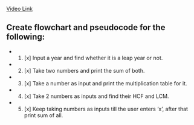 [Video Link](https://youtu.be/lhELGQAV4gg)

## Create flowchart and pseudocode for the following:

- 1. [x] Input a year and find whether it is a leap year or not.
- 2. [x] Take two numbers and print the sum of both.
- 3. [x] Take a number as input and print the multiplication table for it.
- 4. [x] Take 2 numbers as inputs and find their HCF and LCM.
- 5. [x] Keep taking numbers as inputs till the user enters ‘x’, after that print sum of all.
